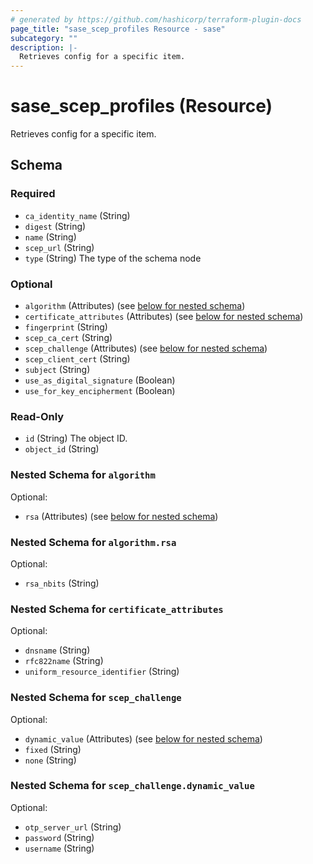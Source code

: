 ```yaml
---
# generated by https://github.com/hashicorp/terraform-plugin-docs
page_title: "sase_scep_profiles Resource - sase"
subcategory: ""
description: |-
  Retrieves config for a specific item.
---
```


# sase_scep_profiles (Resource)

Retrieves config for a specific item.



<!-- schema generated by tfplugindocs -->
## Schema

### Required

- `ca_identity_name` (String)
- `digest` (String)
- `name` (String)
- `scep_url` (String)
- `type` (String) The type of the schema node

### Optional

- `algorithm` (Attributes) (see [below for nested schema](#nestedatt--algorithm))
- `certificate_attributes` (Attributes) (see [below for nested schema](#nestedatt--certificate_attributes))
- `fingerprint` (String)
- `scep_ca_cert` (String)
- `scep_challenge` (Attributes) (see [below for nested schema](#nestedatt--scep_challenge))
- `scep_client_cert` (String)
- `subject` (String)
- `use_as_digital_signature` (Boolean)
- `use_for_key_encipherment` (Boolean)

### Read-Only

- `id` (String) The object ID.
- `object_id` (String)

<a id="nestedatt--algorithm"></a>
### Nested Schema for `algorithm`

Optional:

- `rsa` (Attributes) (see [below for nested schema](#nestedatt--algorithm--rsa))

<a id="nestedatt--algorithm--rsa"></a>
### Nested Schema for `algorithm.rsa`

Optional:

- `rsa_nbits` (String)



<a id="nestedatt--certificate_attributes"></a>
### Nested Schema for `certificate_attributes`

Optional:

- `dnsname` (String)
- `rfc822name` (String)
- `uniform_resource_identifier` (String)


<a id="nestedatt--scep_challenge"></a>
### Nested Schema for `scep_challenge`

Optional:

- `dynamic_value` (Attributes) (see [below for nested schema](#nestedatt--scep_challenge--dynamic_value))
- `fixed` (String)
- `none` (String)

<a id="nestedatt--scep_challenge--dynamic_value"></a>
### Nested Schema for `scep_challenge.dynamic_value`

Optional:

- `otp_server_url` (String)
- `password` (String)
- `username` (String)


